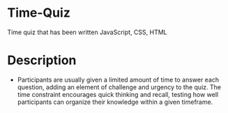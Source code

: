 # Time-Quiz
Time quiz that has been written JavaScript, CSS, HTML

# Description
- Participants are usually given a limited amount of time to answer each question, adding an element of challenge and urgency to the quiz. The time constraint encourages quick thinking and recall, testing how well participants can organize their knowledge within a given timeframe.
